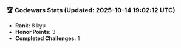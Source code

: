 ### 🏆 Codewars Stats (Updated: 2025-10-14 19:02:12 UTC)

- **Rank:** 8 kyu
- **Honor Points:** 3
- **Completed Challenges:** 1
